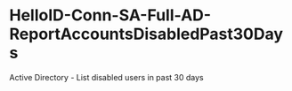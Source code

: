 # HelloID-Conn-SA-Full-AD-ReportAccountsDisabledPast30Days
Active Directory - List disabled users in past 30 days
